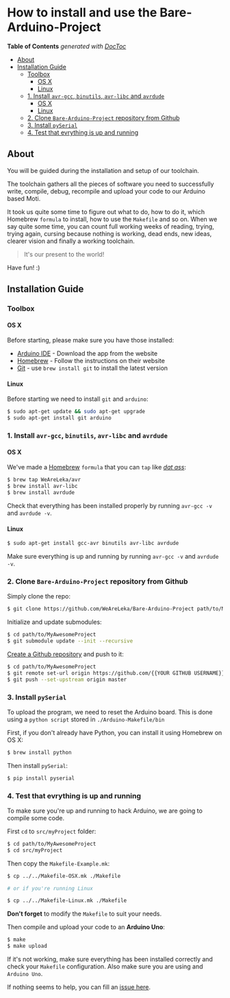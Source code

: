 
# How to install and use the Bare-Arduino-Project

<!-- START doctoc generated TOC please keep comment here to allow auto update -->
<!-- DON'T EDIT THIS SECTION, INSTEAD RE-RUN doctoc TO UPDATE -->
**Table of Contents**  *generated with [DocToc](http://doctoc.herokuapp.com/)*

- [About](#about)
- [Installation Guide](#installation-guide)
	- [Toolbox](#toolbox)
		- [OS X](#os-x)
		- [Linux](#linux)
	- [1. Install `avr-gcc`, `binutils`, `avr-libc` and `avrdude`](#1-install-avr-gcc-binutils-avr-libc-and-avrdude)
		- [OS X](#os-x-1)
		- [Linux](#linux-1)
	- [2. Clone `Bare-Arduino-Project` repository from Github](#2-clone-bare-arduino-project-repository-from-github)
	- [3. Install `pySerial`](#3-install-pyserial)
	- [4. Test that evrything is up and running](#4-test-that-evrything-is-up-and-running)

<!-- END doctoc generated TOC please keep comment here to allow auto update -->

## About

You will be guided during the installation and setup of our toolchain.

The toolchain gathers all the pieces of software you need to successfully write, compile, debug, recompile and upload your code to our Arduino based Moti.

It took us quite some time to figure out what to do, how to do it, which Homebrew `formula` to install, how to use the `Makefile` and so on. When we say quite some time, you can count full working weeks of reading, trying, trying again, cursing because nothing is working, dead ends, new ideas, clearer vision and finally a working toolchain.

>It's our present to the world!

Have fun! :)

## Installation Guide

### Toolbox

#### OS X

Before starting, please make sure you have those installed:

*	[Arduino IDE](http://arduino.cc/en/main/software) - Download the app from the website
*	[Homebrew](http://mxcl.github.io/homebrew/) - Follow the instructions on their website
*	[Git](http://git-scm.com/) - use `brew install git` to install the latest version

#### Linux

Before starting we need to install `git` and `arduino`:

```Bash
$ sudo apt-get update && sudo apt-get upgrade
$ sudo apt-get install git arduino
```

### 1. Install `avr-gcc`, `binutils`, `avr-libc` and `avrdude`

#### OS X

We've made a [Homebrew](http://brew.sh/) `formula` that you can `tap` like [*dat ass*](https://www.youtube.com/watch?v=18gp_NBg43c):

```Bash
$ brew tap WeAreLeka/avr
$ brew install avr-libc
$ brew install avrdude
```

Check that everything has been installed properly by running `avr-gcc -v` and `avrdude -v`.

#### Linux

```Bash
$ sudo apt-get install gcc-avr binutils avr-libc avrdude
```

Make sure everything is up and running by running `avr-gcc -v` and `avrdude -v`.

### 2. Clone `Bare-Arduino-Project` repository from Github

Simply clone the repo:

```Bash
$ git clone https://github.com/WeAreLeka/Bare-Arduino-Project path/to/MyAwesomeProject
```

Initialize and update submodules:

```Bash
$ cd path/to/MyAwesomeProject
$ git submodule update --init --recursive
```

[Create a Github repository](https://github.com/new) and push to it:

```Bash
$ cd path/to/MyAwesomeProject
$ git remote set-url origin https://github.com/{{YOUR GITHUB USERNAME}}/MyAwesomeProject
$ git push --set-upstream origin master
```

### 3. Install `pySerial`

To upload the program, we need to reset the Arduino board. This is done using a `python script` stored in `./Arduino-Makefile/bin`

First, if you don't already have Python, you can install it using Homebrew on OS X:

```Bash
$ brew install python
```

Then install `pySerial`:

```Bash
$ pip install pyserial
```

### 4. Test that evrything is up and running

To make sure you're up and running to hack Arduino, we are going to compile some code.

First `cd` to `src/myProject` folder:

```Bash
$ cd path/to/MyAwesomeProject
$ cd src/myProject
```

Then copy the `Makefile-Example.mk`:

```Bash
$ cp ../../Makefile-OSX.mk ./Makefile

# or if you're running Linux

$ cp ../../Makefile-Linux.mk ./Makefile
```

**Don't forget** to modify the `Makefile` to suit your needs.

Then compile and upload your code to an **Arduino Uno**:

```Bash
$ make
$ make upload
```

If it's not working, make sure everything has been installed correctly and check your `Makefile` configuration. Also make sure you are using and `Arduino Uno`.

If nothing seems to help, you can fill an [issue here](https://github.com/WeAreLeka/Bare-Arduino-Project/issues).
